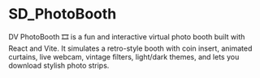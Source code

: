 # SD_PhotoBooth
DV PhotoBooth 🎞️ is a fun and interactive virtual photo booth built with React and Vite. It simulates a retro-style booth with coin insert, animated curtains, live webcam, vintage filters, light/dark themes, and lets you download stylish photo strips.

